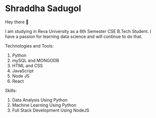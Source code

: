 # Shraddha Sadugol

Hey there 👋

I am studying in Reva University as a 6th Semester CSE B.Tech Student. I have a passion for learning data science and will continue to do that. 

Technologies and Tools:
1) Python
2) mySQL and MONGODB
3) HTML and CSS
4) JavaScript
5) Node JS
6) React

Skills:
1) Data Analysis Using Python
2) Machine Learning Using Python
3) Full Stack Development Using NodeJS
